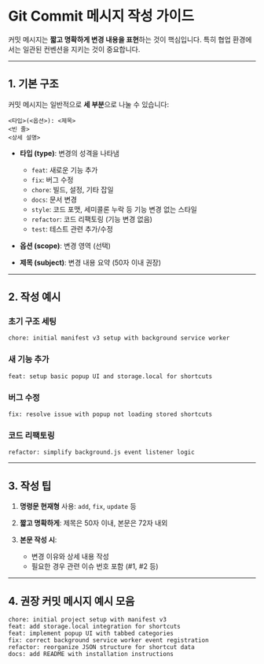 # Git Commit 메시지 작성 가이드

커밋 메시지는 **짧고 명확하게 변경 내용을 표현**하는 것이 핵심입니다. 특히 협업 환경에서는 일관된 컨벤션을 지키는 것이 중요합니다.

---

## 1. 기본 구조

커밋 메시지는 일반적으로 **세 부분**으로 나눌 수 있습니다:

```
<타입>(<옵션>): <제목>
<빈 줄>
<상세 설명>
```

* **타입 (type)**: 변경의 성격을 나타냄

  * `feat`: 새로운 기능 추가
  * `fix`: 버그 수정
  * `chore`: 빌드, 설정, 기타 잡일
  * `docs`: 문서 변경
  * `style`: 코드 포맷, 세미콜론 누락 등 기능 변경 없는 스타일
  * `refactor`: 코드 리팩토링 (기능 변경 없음)
  * `test`: 테스트 관련 추가/수정
* **옵션 (scope)**: 변경 영역 (선택)
* **제목 (subject)**: 변경 내용 요약 (50자 이내 권장)

---

## 2. 작성 예시

### 초기 구조 세팅

```
chore: initial manifest v3 setup with background service worker
```

### 새 기능 추가

```
feat: setup basic popup UI and storage.local for shortcuts
```

### 버그 수정

```
fix: resolve issue with popup not loading stored shortcuts
```

### 코드 리팩토링

```
refactor: simplify background.js event listener logic
```

---

## 3. 작성 팁

1. **명령문 현재형** 사용: `add`, `fix`, `update` 등
2. **짧고 명확하게**: 제목은 50자 이내, 본문은 72자 내외
3. **본문 작성 시**:

   * 변경 이유와 상세 내용 작성
   * 필요한 경우 관련 이슈 번호 포함 (#1, #2 등)

---

## 4. 권장 커밋 메시지 예시 모음

```
chore: initial project setup with manifest v3
feat: add storage.local integration for shortcuts
feat: implement popup UI with tabbed categories
fix: correct background service worker event registration
refactor: reorganize JSON structure for shortcut data
docs: add README with installation instructions
```

